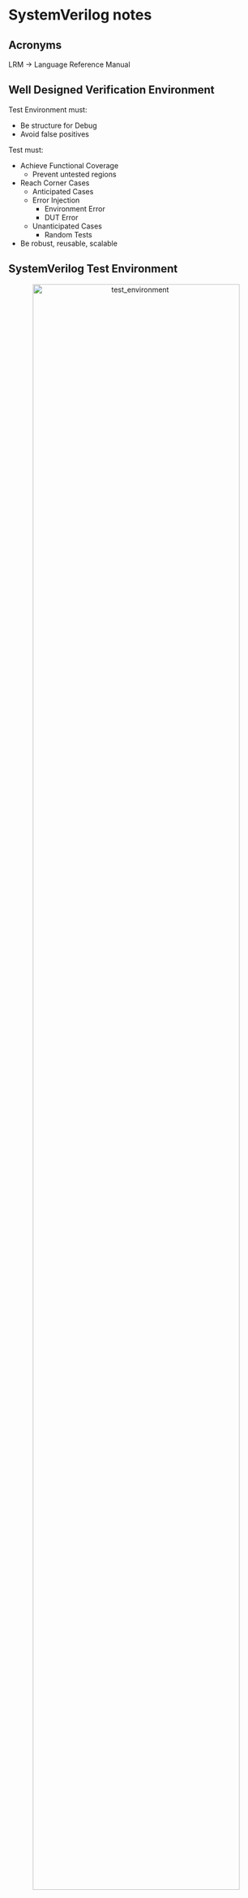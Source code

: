 # SystemVerilog notes

## Acronyms

LRM -> Language Reference Manual

## Well Designed Verification Environment

Test Environment must:

- Be structure for Debug
- Avoid false positives

Test must:

- Achieve Functional Coverage
  - Prevent untested regions
- Reach Corner Cases
  - Anticipated Cases
  - Error Injection
    - Environment Error
    - DUT Error
  - Unanticipated Cases
    - Random Tests
- Be robust, reusable, scalable

## SystemVerilog Test Environment

<div style="text-align: center;">
  <img src="img/test_environment.svg" alt="test_environment" width=90%"/>
</div>

## SystemVerilog - Key Features

SystemVerilog introduces two new design units

- The `program` block (**NOT RECOMMENDED TO USE**)
  - Use `module` instead
  - Is where you develop testbench code
  - Is entry point for testbench execution
- The `interface`
  - Is mechanism to connect testbench to DUT
  - Is a named bundle of wires
  - Can be passed just like a port in a port list
  
SystemVerilog testbenches uses Object Oriented Programming (OOP)

- Uses `class` definition

## Program Block - Encapsulate Test Code

The `program` block provides

- Entry point to test execution
- Scope for program-wide data and routines
- Race-free iteration between testbench and design

Develop test code in `program` code

- Can also use a `module` block

```verilog
program automatic test(router_if.TB vif);
  initial begin
    run();
  end
  
  task run();
  ...
  endtask : run
endprogram : test
```

## Interface - Encapsulate Connectivity

An `interface` encapsulates the communication between DUT and testbench including

- Connectivity (signals) - name bundle of wires
  - One or more bundles to connect modules and tests
  - Can be reused for different tests and devices
- Directional information (`modports`)
- Timing (`clocking` blocks)
- Functionality (`task`, `function`, assertions, `initial/always` blocks)

Solves many problem with traditional connections

- Port list for he connections are compact
- Easy to add new connections
- Opportunity to pass DUT connections throughout the testbench (virtual interfaces)

## Comparing SystemVerilog Containers

| `module`           | `interface`        | `program`     | `class`       |
| ------------------ | ------------------ | ------------- | ------------- |
| modules intance    |                    |               |               |
| interface instance | interface instance |               |               |
| `clocking`         | `clocking`         | `clocking`    |               |
| `class`            | `class`            | `class`       | `class`       |
| object             | object             | object        | object        |
| `reg (logic)`      | `reg (logic)`      | `reg (logic)` | `reg (logic)` |
| variable           | variable           | variable      | variable      |
| `wire`             | `wire`             | `wire`        |               |
| `assign`           | `assign`           | `assign`      |               |
| `initial/always`   | `initial/always`   | `initial`     |               |
| `task`             | `task`             | `task`        | `task`        |
| `function`         | `function`         | `function`    | `function`    |

## Interface - An Example

The RTL code is connected with bundled signals

```verilog
module test(simple_bus sb);
...
endmodule
```

```verilog
module cpu(simple_bus sb);
...
endmodule
```

```verilog
interface simple_bus();
  logic req, gnt;
  logic [7:0] addr;
  wire  [7:0] data;
  logic [7:0] mode;
  logic start, rdy;
endinterface
```

```verilog
module top;
  logic clk = 0;
  always begin
    #10 clk = !clk;
    simple_bus sb(clk);
    test t1(sb);
    cpu c1(sb);
  end
endmodule
```

## Synchronous Timing: `clocking` Blocks

Are just for testbench

- Emulates the launch and captures flops at IO of DUT

Create explicit synchronous timing domains

- All signals driven or sampled at clocking event
  - By default all interface signals are asynchronous
- Interaction between testbench and DUT ideally happens only at clock edges (cycle-based)

Specify signal direction

- Outputs can not be sampled
- Input signals cannot be driven

Multiple clocking blocks supported

- Active driver
- Reactive driver
- Monitor

```verilog
clocking cb @(posedge clock);
  default input #1ns output #1ns;
  output reset_n;
  output din;
  output frame_n;
  output valid_n;
  input  dout;
  input  valido_n;
  input  busy_n;
  input  frameo_n;
endclocking : cb
```

## Signal Direction Using `modport`

Enforce signal access and direction with `modport`

```verilog
interface router_if (input logic clock);
  logic         reset_n;
  ...
  logic [15:0]  frameo_n;

  clocking cb @(posedge clock);
    default input #1ns output #1ns;
    output reset_n;
    ...
    input  frameo_n;
  endclocking : cb

  modport DUT(input reset_n, input din, output dout, ...);
  modport TB(clocking cb, output reset_n);
endinterface: router_if
```

```verilog
module test (router_if.TB vif);
  initial begin
    vif.reset_n = 'd0;
    vif.cb.frame_n <= '1;
    vif.cb.valid_n <= '1;
  end
endmodule : test
```

```verilog
module router (router_if.DUT vif, input logic clock);
...
endmodule : router
```

## A complete `interface`

```verilog
interface router_if (input logic clock);
  // Named bundle of asynchronous signals
  logic         reset_n;
  logic [15:0]  din;
  logic [15:0]  frame_n;
  logic [15:0]  valid_n;
  logic [15:0]  dout;
  logic [15:0]  valido_n;
  logic [15:0]  busy_n;
  logic [15:0]  frameo_n;

  // Create synchronous behavior by placing into `clocking` block
  clocking cb @(posedge clock);
    default input #1ns output #1ns;  // Sample and drive skews
    output reset_n;
    output din;
    output frame_n;
    output valid_n;
    input  dout;
    input  valido_n;
    input  busy_n;
    input  frameo_n;
  endclocking : cb

  // Defines access and direction with modport
  modport TB(clocking cb, output reset_n);  // Synchronous and Asynchronous behavior
endinterface: router_if
```

## Driving and Samplign DUT Signals

DUT signals are driven in the device driver

DUT signals are sampled in the device monitor

## SystemVerilog Testbench Timing

Clocking clock emulates synchronous drives and samples

- Driving and sampling events occur at clocking event

<div style="text-align: center;">
  <img src="img/systemverilog_timing.svg" alt="systemverilog_timing" width=90%"/>
</div>

$$
\begin{array}{lll}
\text{Sample} & = & t_{0} - \text{Input Skew} \\
\text{Drive}  & = & t_{0} + \text{Output Skew}
\end{array}
$$

## Input and Output Skews

<div style="text-align: center;">
  <img src="img/sv_skew.svg" alt="sv_skew" width=90%"/>
</div>

Output Skew is the `clk2q` delay of the launch flop for the DUT input

- Defaults to `#0`

Input Skew is the `setup` time of the capture flop for the DUT output

- Defaults to `#1step` - preponed region of simulation step

## SystemVerilog Scheduling

Each time slot is divided into 5 major regions

- `Preponed` Sample signal before any changed (`1#step`)
- `Active`   Design simulation (`modules`), including NBA (Non-Blocking Assignments)
- `Observed` Assertions evaluated after design executes
- `Reactive` Testbench activity (`program`)
- `Postponed` Read only phase

| Region      | Activity   |
| ----------- | ---------- |
| `Preponed`  | sample     |
| `Active`    | design     |
| `Observed`  | assertions |
| `Reactive`  | testbench  |
| `Postponed` | `$monitor` |

## Synchronous Drive Statements

```verilog
interface.cb.signal <= <values|expression>;
```

Drive must be non-blocking

Driving of input signals is not allowed

Example:

```verilog
vif.cb.din[3] <= var_a;
```

## Sampling Synchronous Signals

```verilog
variable = interface.cb.signal;
```

Variable is assigned the sampled value

- Value that the clocking clock sampled at the most recent clocking event

Avoid non-blocking assignment

Sampling of output signal is not allowed

Example:

```verilog
data[i] = vif.cb.dout[7];
```

## Using Interface in Program

```verilog
// Pass modport as port list
program automatic test(router_if.TB vif);
  initial begin
    reset();
  end
  
  task reset();
    vif.reset_n = 1'b0;          // Asynchronous signals are driven without reference to clocking block
    vif.cb.frame_n <= 16'hffff;  // Synchronous signals are referenced via clocking block
    vif.cb.valid_n <= ~('b0);
    repeat(2) @(vif.cb);
    vif.cb.reset_n <= 1'b1;
    repeat(15) @(vif.cb);        // Advance clock cycles via clocking block
  endtask

endprogram: test
```

## Complete Top-Level Harness

Instantiate test program and interface in harness file

```verilog
// Legacy DUT (wires)
module router(
  reset_n, din, frame_n, valid_n, dout,
  valido_n, busy_n, frameo_n
);
...
endmodule
```

```verilog
module router_test_top;
  parameter simulation_cycle = 100;
  bit SystemClock;

  // Instantiate interface
  router_if vif(SystemClock);    // Connect SystemCLock to interface block
  
  // Instantiate test program
  test router_test(vif)

  // Instantiate DUT using interface connection
  router dut(
    .reset_n   (vif.reset_n),
    .din       (vif.din),
    .frame_n   (vif.frame_n),
    .valid_n   (vif.valid_n),
    .dout      (vif.dout),
    .valido_n  (vif.valido_n),
    .busy_n    (vif.busy_n),
    .frameo_n  (vif.frameo_n)
  );
  
endmodule
```

## Compile RTL and Simulate with VCS

Compile HDL code: (generate `simv` simulation binary)

```plain
top_test.sv    // Test code
router_if.sv   // Interface
tb.sv          // Harness
router.sv      // RTL
```

This is the basic way to compile and simulate:

```plain
vcs -sverilog -debug_access+all tb.sv test.sv router_if.sv router.v
```

```plain
./simv
```

But it is recommended to use a Makefile instead:

```makefile
ROOT_DIR := $(CURDIR)
CUR_DATE := $(shell date +%Y-%m-%d_%H-%M-%S)
RUN_DIR := $(CURDIR)/work

SEED ?= 1
PLUS ?=

RTL_PATH = $(abspath $(ROOT_DIR)/../rtl)
RTL_FILES = $(RTL_PATH)/router.v
SVE = -F $(ROOT_DIR)/sve.f
FILES = $(RTL_FILES) $(SVE)

VCS = vcs -full64 -sverilog \
   -lca -debug_access+all -kdb +vcs+vcdpluson \
   -timescale=1ns/100ps $(FILES) -l comp.log \
   -top tb

SIM_OPTS = -l simv.log \
            +$(PLUS)

.PHONY: compile clean help

all: help

compile: 
 @mkdir -p $(RUN_DIR)/sim
 cd $(RUN_DIR)/sim && $(VCS)

sim: 
 cd $(RUN_DIR)/sim && ./simv +ntb_random_seed=${SEED} $(SIM_OPTS)

random: 
 cd $(RUN_DIR)/sim && ./simv +ntb_random_seed_automatic $(SIM_OPTS)

verdi:
 cd $(RUN_DIR)/sim && verdi -dbdir ./simv.daidir -ssf ./novas.fsdb -nologo &

clean:
 rm -rf $(RUN_DIR)

help: 
 @echo ""
 @echo "=================================================================="
 @echo ""
 @echo "---------------------------- Targets -----------------------------"
 @echo " compile             : Runs compilation"
 @echo " sim                 : Runs simulation with default seed"
 @echo " random              : Runs simulation with random seed"
 @echo " clean               : Delete work/ directory"
 @echo "=================================================================="
 @echo ""
 @echo "--------------------------- Variables ----------------------------"
 @echo "  SEED                : Random seed used, must be an integer > 0"
 @echo "  PLUS                : Add extra flags in simv command"
 @echo ""
```

`sve.f` (Simulation Verification Environment) files

```plain
+incdir+tests
+incdir+tb
+incdir+sv
sv/router_if.sv
test/top_test.sv
tb/tb.sv
```

For more information about all the flags refer to [VCS/SIMV docs](vcs_simv_docs.md).

## SystemVerilog Run-Time Options

Pass values form simulation command line using `+argument`

Retrieve `+argument` value with `$value$plusargs()`

```verilog
initial begin : proc_user_args
  int value;
  if ($value$plusargs("custom=%d", value)) begin
    $display("The value is: %2d", value);
  end else begin
    $display("Using default seed");
  end
end : proc_user_args
```

```plain
./simv +custom=10
```

Create your own argument options for simulation control and debug

## SystemVerilog Testbench Code Structure: `module`

Test code can be embedded inside `module` block

- `module` is instantiated in the top-level harness file

```verilog
// Compile unit scope variables
`include <files>
module name(interface);
  `include <files>
  // Program global scope variables
  initial begin
  // Local scope variables
  // Top-level test code
  end
  
  task task_name(...);
  // task local scope variables
  // task code
  endtask
endmodule
```

```verilog
module test(...);
  initial begin
    $fsdbDumpvars;
    reset();
  end
  task reset(...);
  ...
  endtask
endmodule
```

```verilog
module tb;
  router_if vif(SystemClock);
  test top_test(vif);
  router dut (...);
endmodule
```

## Lexical Convention

Same as Verilog

- Case sensitive identifiers (names)
- White spaces are ignored except within strings
- Comments
  - Single line `//`
  - Multi line `/* */`

Number format

```plain
<size>'<base><number>
```

```plain
'b  (binary)        :[01xXzZ]
'd  (decimal)       :[0123456789]
'o  (octal)         :[01234567xXzZ]
'H  (HEXADECIMAL)   :[0123456789ABCDEEFABCDEEFxXzZ]
```

Can be padded with `_` (underscore) for readability

```plain
16'b_1100_1011_1010_0010
32'h_beef_cafe
```

## Data types

A datatype is a set of values (2-state or 4-state) that can be used to declare data objects or to define user-defined data types
The Verilog data types have 4-state values: (`0`, `1`, `Z`, `X`).

SystemVerilog adds 2-state value types based on bit:

- Has values 0 and 1 only.
- Direct replacements for reg, logic or integer.
- Greater efficiency at higher-abstraction level modeling (RTL).
- You can add the `unsigned` keyword after as a modifier.

| Type       | Description                     | Sign             |
| ---------- | ------------------------------- | ---------------- |
| `bit`      | Single bit, Scalable to vector  | Default unsigned |
| `byte`     | 8-bit vector or ASCII character | Default signed   |
| `shortint` | 16-bit vector                   | Default signed   |
| `int`      | 32-bit vector                   | Default signed   |
| `longint`  | 64-bit vector                   | Default signed   |

The keyword `logic` defines that the variable or net is a 4-state data type.

## 2-State (1|0) Data Types (1/3)

```plain
bit [msb:lsb] var_name [=initial_value]
```

Better compiler optimizations for better performance

Variable initialized to `'0` if `initial_value` is not specified

- `'0` is unsized literal, it will expand the variable name to the number of bits automatically

Assigned `0` for `x` or `z` value assignments

- Sized as specified
- Defaults to `unsigned`

```verilog
bit flag;
bit[15:0] sample, temp = 16'hdeed;
bit[7:0] a = 8'b1;         //  8'b0000_0001
bit[7:0] b =  'b1;         //  8'b0000_0001
bit[7:0] c =  '1;          //  8'b1111_1111
bit[32:0] signed ref_data = -155;
```

## 2-State (1|0) Data Types (2/3)

```plain
2-state-type variable_name [=initial_value];
```

Sized integral 2-state data types:

- `byte`     - 8-bit signed data type
- `shortint` - 16-bit signed data type
- `int`      - 32-bit signed data type
- `longint`  - 64-bit signed data type

```verilog
shortint temp = 256;
int sample, ref_data = -9876;
longint a, b;
longint unsigned testdata;
```

## 2-State (1|0) Data Types (3/3)

Real 2-state data types:

- `real`      - Equivalent to `double` in C
- `shortreal` - Equivalent to `float` in C
- `realtime`
  - 64-bit real variable for use with `$realtime`
  - Can be used interchangeably with `$real` variables

```verilog
real alpha = 100.3, cov_result;
realtime t64;
t64 = $realtime;
cov_result = $get_coverage();
if (cov_result == 100.0) begin
...
end
```

## 4-State (1|0|X|Z) Data Types (1/2)

```plain
reg | logic [msb:lsb] variable_name [=initial_value]
```

Variables must be 4-state to emulate correct hardware behavior in simulation

- `reg` and `logic` are synonyms
- Used to drive/store DUT interface signals in testbench
- Initialized to `'x` if initial_value is not specified
  - `'x` in unsized literal
- Can be used in continuous assignment (single drive only), unlike `reg`
- Can be used as outputs of modules
- Defaults to `unsigned`

```verilog
logic[15:0] sample = '1, ref_data = 'x;
assign sample = vif.cb.dout;
```

## 4-State (1|0|X|Z) Data Types (2/2)

Sized 4-state data types

```verilog
integer variable_name [=initial_value]
```

- 32-bit signed data type

```verilog
time variable_name [=initial_value]
```

- 64-bit unsigned data type

```verilog
integer a = -100, b;
time current_time;
b = -a;
current_time = $time;
if (current_time > 100ms)
```

You can use time units in SystemVerilog

## String Data Type

```verilog
string variable_name [=initial_value]
```

Default to empty string `""`

Can be created with `$sformatf()` system function

Built-in operator and methods:

- `==`, `!=`, `compare()`, and `icompare()`
- `itoa()`, `atoi()`, `atohex`, `toupper()`, `tolower()`, etc
- `len()`, `getc()`, `putc()`, `substr()`
- See SystemVerilog LRM for more

```verilog
string name, s = "Now is the time";
for (int i=0; i<4; i++) begin
  name = $sformatf("string%0d", i);
  $display("%s, upper: %s", name, name.toupper());
end
s.put(s.len()-1, s.getc(5))
$display(s.substr(s.len()-4, s.len()-1))
```

`sformat`: This function formats a string and stores the result in a pre-existing string variable. It returns an integer indicating the number of characters written. You must pass the string variable as the first argument.

```verilog
string formatted_str;
int len = sformat(formatted_str, "Value: %0d", 42);
```

`sformatf`: This function works like sprintf in C. It formats a string and returns the result directly as a string without needing a pre-existing variable.

```verilog
string formatted_str = sformatf("Value: %0d", 42);
```

## Enumerated Data Types

Define enumerated type

```verilog
typedef enum [data_type] {named constants} enumtype;
```

Declare enum variables

```verilog
enumtype var_name [=initial_value];
```

- Data type default to `int`
- Variable initialized to `'0` if `initial_value` is not specified (`x` for a 4 state data_type)
- `enum` can be displayed as ASCII or value

```verilog
typedef enum bit[2:0] {IDLE=1, TEST, START} state_e;
state_e current, next = IDLE;
$display("current = %0d, next = %s", current, next);
$display("next = %p", next);
```

## Data Arrays - Fixed-size Arrays (1/4)

```verilog
type array_name[size] = [=initial_value];
```

```verilog
interger numbers[5];                       // arrays of 5 integers, indexed 0 - 4
int b[2] = '{3,7};                         // b[0] = 3, b[1] = 7

bit[31:0] c[2][3] = '{{3,7,1},{5,1,9}};    // Multidimensional
byte d[7][2] = '{default:-1};              // all elements set = -1

bit[31:0] a[2][3] = c;                     // array copy - types and sizes must be same
for (int i=0; i<$dimensions(a), i++) begin
  $display($size(a, i+1));                 // 2 3 32
end
```

`$size` returns size of particular dimension

`$dimensions` returns number of dimensions

## Data Arrays - Dynamic Arrays (2/4)

```verilog
type array_name[size] = [=initial_value];
```

Array size allocated at runtime with constructor

```verilog
logic[7:0] ID[], array1[] = new[16];
logic[7:0] data_array[], mdim[][];

ID = new[100];                     // allocate memory

data_array = new[ID.size()] (ID);  // copy types must match, constructor and copy
data_array = ID                    // Just copy

ID = new[ID.size() * 2] (ID);      // double the size of ID
ID = data_array;                   // ID resized to match data_array
data_array.delete();               // de-allocate memory
```

## Data Arrays - Queues (3/4)

```verilog
type array_name[$[:bound]] = [=initial_value];
```

You do not have to specify the size

Array memory allocated and de-allocated at runtime with

- `push_back()`, `push_front()`, `intert()`
- `pop_back()`, `pop_front()`, `delete()`

Can not be allocated with `new[]`

- `bit[7:0] ID[$] = new[16];  // Compilation error`

Index `0` refers to lower (first) index in queue

Index `$` refers to upper (last) index in queue

Can be operated on as an array, FIFO or stack

Optional bound in declaration is last index

```verilog
int j = 2;
int q[$] = {0,1,3,6};     // note no '
int b[$] = {4,5};         // note no '
q.insert(2,j);            // {0,1,2,3,6}
q.insert(4, b);           // {0,1,2,3,4,5,6}
q.delete(1);              // (0,2,3,4,5,6}
q.push_front(7);          // (7,0,2,3,4,5,6} 
j = q.pop_back();         // (7,0,2,3,4,5}   j = 6
q.push_back(8);           // {17,0,2,3,4,5,8} 
$display(q.size());       // 7
$display("%p", q);        // '{17,0,2,3,4,5,8}
q.delete();               // delete all elements
$display(q.size());       // 0
```

## Data Arrays - Associative Arrays (4/4)

```verilog
type array_name[index_type];   // indexed by specific type
```

Similar to a hash table in another languages

Index type can be any numerical, string or class type

Dynamically allocates and de-allocated

```verilog
integer ID_array[bit[15:0]];
ID_array[71] = 99;            // allocate memory
ID_array.detele(71);          // de-allocate one element
ID_array.detele();            // de-allocate all elements
```

Array can be traversed with

- `first()`, `next()`, `prev()`, `last()`

Number of allocated elements can be determined with call to `num()`

Existence of a valid index can be determined with call to `exits()`

```verilog
byte opcode [string], t[int], a[int]; int index;

opcode["ADD"] = -8;                             // create index "ADD" memory
for(int i=0; i<10; i++) begin
  t[1<<i] = i;                                  // create 10 array elements
end

a = t;                                          // array copy

$display ("num of elements in t is: 80d", t.num());

// process each element
if (t.first (index)) begin                      // locate first valid index
  $display("t[%0d] = %0d", index, t[index]);
  while(t.next(index)) begin                    // locate next valid index
    $display("t[%0d] = %0d", index, t[index]);
  end
end  // better to use `foreach` loop
```

## Array Loop Support and Reduction Operator

Loop: `foreach`

Support all array types

```verilog
int data[] = '{1,2,3,4,5,6,7}, qd[$][];
qd.push_back(data);
foreach(data[i]) begin
  $display("data[%0d] = %0d", i, data[i]);
end
// foreach(qd[i,j])  // to loop through 2-dimensional array
```

Reduction operators

```verilog
$display("sum of array content = %0d", data.sum());
$display("product value is %0d", data.product());
$display("and'ed value is = %0d", data.and());
$display("or'ed value is = %0d", data.or());
$display("xor'ed value is = %0d", data.xor());
```

## Array Methods (1/4)

```verilog
function array_type[$] array.find() with (expression)
```

- Finds all the elements satisfying the `with` expression
- Matching elements are returned as a queue

```verilog
function int_or_index_type[$] array.find_index() with (expression)
```

- Finds all indices satisfying the `with` expression
- Matching indices are returned as a queue

`item` references the array element during search

Empty queue is returned when match fails

## Array Methods (2/4)

Example: `find()` and `find_index()`

```verilog
module test;
  bit[7:0] SQ_array[$] = {2,1,8,3,5};
  bit[7:0] SQ[$];
  int idx[$];

  initial begin
    SQ = SQ_array.find() with ( item > 3 );            // item is default iterator variable
                                                       // SQ[$] contains 8,5
    idx = SQ_array.find_index(addr) with ( addr > 3 ); // addr is user defined iterator variable
                                                       // idx[$] contains 2,4
  end
endmodule
```

## Array Methods (3/4)

```verilog
function array_type[$] array.find_first() with ([expr]|1)
```

- First index satisfying the `with` expression is returned in `array_type[0]`

```verilog
function int_or_index_type[$] array.find_first_index() with ([expr]|1)
```

- First index satisfying the `with` expression is returned in `int_or_index_type[0]`

Always returns a queue of one or zero elements

- Empty queue is returned when match fails

If `with` expression is 1, first element or index is returned

`with` is mandatory for both methods

- `item` in expression references array element during search

## Array Methods (4/4)

Example: `find_first()` and `find_first_index()`

```verilog
module test;
  int array[] = new[5];
  int idx[$], val[$], dyn_2d[][], mixed_2d[$][];
  
  initial begin
    foreach(array[i]) begin
      array[i] = 4 - 1;
      val = array.find_first() with (item > 3);         // val[0] == 4
      idx = array.find_first_index() with (item < 0);   // idx == {}
    end
  end
endmodule
```

More array methods available - check LRM

## Data Arrays - Out-of-Bounds Access

Multiple dimensions are supported for all unpacked array types

- Can be heterogenous
  - eg. `int data[][]`, `bit[3:0] q_aa[$][string]`

For all unpacked array types - in their first (lowest) dimension

- Out-of-bounds write is ignored except for

```verilog
int addr[$:4] = {0,1,2,3,4}; addr.push_back(10); addr[0] = addr[5];
```

- Associative arrays (which cannot be bounded)
- Bounded queues - warning issued for out-of-bound write
- Out-of-bound read returns `'0` for 2-state, `'x` for 4-state arrays

## Array Summary

| Type        | Memory                                             | Index     | Example (performance)         |
| ----------- | -------------------------------------------------- | --------- | ----------------------------- |
| Fixed Size  | Allocated at compile time, unchangeable afterwards | Numerical | `int addr[5];     (fast)`     |
| Dynamic     | Allocated at run time, changeable at run-time      | Numerical | `logic flags[];   (fast)`     |
| Queue       | Push/pop/copy at run-time to change size           | Numerical | `int in_use[$];   (fast)`     |
| Associative | Write at run-time to allocate memory               | Typed*    | `state d[string]; (moderate)` |

> Note: The index of associative arrays should always be typed

Standard array - All memory elements allocated, even if unused

Associative array - Unused elementes do not use memory

## `struct` - Data Structure

Defines a wrapper for a set of variables

- Similar to C `struct` of VHDL `record`

- Integral variables can be attributed for randomization using `rand` or `randc`

```verilog
typedef struct {
  data_type variable0;
  data_type variable1;
} struct_type;
```

```verilog
typedef struct {
  rand int my_int;
  real my_real;             // Can not randomize `real` variables
} my_struct;

my_struct var0, var1;
var0 = {32, 100.2};
var1 = {default:0};        // Both fields set to 0
var1.my_int = var0.my_int;
```

## `union` - Data Union

Overloading variable definition similar to C `union`

- `packed` and unpacked unions supported in VCS
  - All members of packed must be of same size unless `tagged`
  - VCS can not randomize unions

`union packed`

```verilog
typedef union packed {
  data_type variable0;
  data_type variable1;
} union_type;
```

Example:

```verilog
typedef union packed {
  int my_int;              // All members must have same size
  bit [2][15:0] my_val;
} my_union;

my_union var1, var1;
var0.my_int = 32;
var1.my_val = 100;
var1.my_int = var0.my_int; // Different view of same data
```

`union tagged packed`

```verilog
union tagged packed {
  data_type0 variable0;
  data_type1 variable1;
} union_variable;
```

Example:

```verilog
union tagged packed {
  int my_i;
  bit my_r;                  // tagged union members may have different size
} my_var0, my_var1;

my_var0.my_i = 32;
my_var1.my_r = '1;
my_var1.my_i = my_var0.my_i; // Wrong
```

For union tagged packed once you have use one variable you can not use the other.

## System Functions: Randomization

`$urandom`: Return a 32-bit unsigned random number

- Initial seed can be set with run-time switch: `+ntb_random _seed=seed_value`
- Object/Thread/Scope level seed can be set with `srandom(seed)`
- `$random` Verilog function gives poor distribution and repetability (**DO NOT USE**)

`urandom_range(max, [min])`: Return a 32-bit unsigned ranfom number in specified range

- `min` is 0 if not specified

`randcase`: Select a weighted executable statement

```verilog
randcase
  10 : f1();
  20 : f2();                 // f2() is twice as likely to be executed as f1()
  50 : x = 100;
  30 : randcase ... endcase; // randcase can be nested
endcase
```

## User Defined Types and Type Cast

Use `typedef` to create an alias for another type

```verilog
typedef bit[31:0] uint;
typedef bit[5:0]  bsix_t;   // Define a new type
bsix_t my_var;              // Create 6-bit variable
```

Use `<type>'(value|variable)` to convert data types (static cast - checks done at compile-time)

```verilog
bit[7:0]  payload[];
// int is a sindned type. Use cara when randomizing
int temp = $urandom();                     // temp can be negative
payload = new[(temp % 3) + 2];             // (temp % 3) can be -2
payload = new[(uint'(temp) % 3) = 2];      // temp cast to uint
payload = new[(unsigned'(temp) % 3) = 2];  // can also cast to unsigned
```

## Operators

| Operator    | Description              |
| ----------- | ------------------------ |
| `+ - * /`   | arithmetic               |
| `%`         | modulus div ision        |
| `++ --`     | increment, decrement     |
| `> >= < <=` | relational               |
| `!`         | logical negation         |
| `&&`        | logical and              |
| `\|\|`      | logicar or               |
| `==`        | logical equiality        |
| `!=`        | logical inequality       |
| `===`       | case equality            |
| `!==`       | case inequality          |
| `==?`       | wildcard case equality   |
| `!=?`       | wildcard case inequality |
| `<<`        | logical shift left       |
| `>>`        | logical shift right      |
| `<<<`       | arithmetic shift left    |
| `>>>`       | arithmetic shift right   |
| `~`         | bitwise negation         |
| `&`         | bitwise and              |
| `&~`        | bitwise nand             |
| `\|~`       | bitwise nor              |
| `\|`        | bitwise inclusive or     |
| `^`         | bitwise exclusive or     |
| `^~`        | bitwise exclusive nor    |
| `{}`        | concatenation            |
| `&`         | unary and                |
| `~&`        | unary nand               |
| `\|`        | unary or                 |
| `~\|`       | unary nor                |
| `^`         | unary exlusive           |
| `~^`        | unary exlusive nor       |
| `?:`        | conditional (ternary)    |
| `inside`    | set membership           |
| `iff`       | qualifier                |

Assignment:

```verilog
= += -+ *= /= %= <<= >>= <<<= >>>= &= |= ^= ~&= ~|= ~^=
```

## `inside` Operator

Use `inside` operator to find an expression within a set of values

```verilog
bit[31:0] smpl, r1, r2; int golden[$] = {3,4,5};
if (smpl inside {r1, r2}) ...           // (smpl == r1 || smpl == r2)
if (smpl inside {[r1, r2]}) ...         // (smpl inside range r1 to r2)
if (result inside {1, 2, golden}) ...   // sample as {1,2,3,4,5 }
```

`inside` operator uses

- `==` operator on non-integral expressions
- `==?` on integral expression
  - `x` and `z` are ignored in set of values
  - wildcard (`?`) preferred instead of `x` and `z`

Example:

```verilog
if (result inside {3b'1?1, 3'b00?} ) // {3'b101, 3'b111, 3'b000, 3'b001}
```

## `iff` Operator

Use `iff` operator to qualify

- event controls
  - `@(vif.cb iff(vif.cb.frame[prt_id]) !== 0)`
- property execution
- coverage elements
  - cover points
  - bin of cover points
  - cross coverage
  - cross coverage bins
  
## Know Your Operators

What is printed to console with following code?

```verilog
logic[3:0] sample, ref_data;
sample = dut.cb.dout[3:0];
if (sample != ref_data) begin
  $display("Error!");
end else begin
  $display("Pass!");
end
```

- When `sample = 4'b1011 & ref_data = 4'b1010`
- When `sample = 4'b101x & ref_data = 4'b1010`
- When `sample = 4'b101x & ref_data = 4'b101x`

Avoid false positives by checking for pass condition

```verilog
sample = dut.cb.dout[3:0];
if (sample == ref_data) begin
  $display("Pass!");
end else begin
  $display("Error!");
end
```

## Sequential Flow Control

Conditionals

- `if (x == 7) a = 7; else a = 8;`
- `a = (x == y) ? 7 : 8;`
- `assert(true condition);`
- `case(expr) 0: ...; 1: ...; default: ...; endcase`

Loops

- `repeat(expr) begin ... end`
- `for(expr; expr; expr;) begin ... end`
- `forarch(array[index]) begin  ... end`
- `forever begin ... end`
- `while(expr) begin ... end`
- `do begin ... end while (expr);`
- `break` to terminate loop
- `continue` to terminate current loop iteration

## Subroutines (`task` and `function`)

Tasks can block

Functions can not block

Subroutine lifetime

- Default to `static` in `program`, `module`, `package`, `interface`
- Default to `automatic` in `class`
- Can be made `automatic`

Subroutine variables

- Default to subroutine scope and lifetime
- Can be made `automatic` or `static`

```verilog
task print_sum(ref int a[], intput int start = 0);   // Pass by value, Default value
  automatic int sum = 0;
  for (int j = start; j < a.size(); j++>) begin
    sum += a[j];
  end
  $display("Sum of array is %0d", sum);
endtask // task does not return value

print_sum(my_array)
```

```verilog
function automatic int factorial(int n);   // Pass by value
  static int shared_value = 0;
  if (n < 2) begin
    return 1;
  end else begin
    return (n * factorial(n-1) );
  end
endfunction // function return value

result = factorial(my_val);
```

Tasks are `static` by default, while functions are `automatic` by default.

The qualifier goes on the right of the `task` of `function` keyword.

## Subroutine Argument Binding and Skipping

Argument can be bounde (passed) to the subroutine by

- Position
- Name

Arguments can be skipped if they have default values

```verilog
module test;
  task tally(ref byte a[], input logic[15:0], b, c = 0, u, v);
  ...
  endtask

  initial begin
    logic[15:0] B = 100, C = 0, D = 0, E = 0;
    byte A[] = {1,3,5,8,13};                     // Skipped arguments use default value
    tally(A, B, ,D, E);                          // Arguments passed by position
    tally(.c(C), .b(B), .a(A), .u(D), .v(E) );   // Arguments passed by name
  end
endmodule
```

## Subroutine Arguments

Type and direction are both sticky

- Any following arguments default to that type and direction

| Direction   | Effect                                                                                                                                            |
| ----------- | ------------------------------------------------------------------------------------------------------------------------------------------------- |
| `input`     | copy value in at beginning - default                                                                                                              |
| `output`    | copy value out at end                                                                                                                             |
| `inout`     | copy in at beginning and copy out at return                                                                                                       |
| `ref`       | pass by reference, makes argument variable the same as the calling variable. Change to argument variable will change calling variable immediately |
| `const ref` | pass by reference but read only. Saves time and memory for passing arrays to task and functions                                                   |

Default direction is `input`, default type is `logic`

```verilog
task T3(a, b, output bit [15:0], u, v, const ref byte c[]);
// Default direction is input, default type is logic
// a, b: input logic
// u, v: output bit [15:0]
// Read-only pass via reference
```

## Output Mechanism in Tasks

`tasks` in SystemVerilog do not "return" values in the same way functions do. However, tasks can modify the variables passed to them through `output`, `inout`, or `ref` arguments, which allows the caller to receive values after the task completes.

The difference lies in how tasks and functions are designed:

- Functions return a single value and are used in expressions (e.g., `y = f(x)`).
- Tasks do not return values directly, but can modify the arguments passed to them, including multiple variables, through their `output` or `inout` arguments.

When using `output` the `task` does not "return" a value per se, but it a assigns a value to the argument. This assignment is simulat to how variables are modified by reference.

```verilog
module tb;
   int x = 10;
   int result;

   // Define a task with an output argument
   task add_one(input int a, output int b);
      b = a + 1;  // Task modifies 'b', which reflects back to the caller
   endtask

   initial begin
      // Call the task
      add_one(x, result);
      $display("Result: %0d", result);  // Displays 11
   end
endmodule
```

What Happens Here:

- The task `add_one` is called with `x` as an input (which is 10).
- The task calculates `x + 1` and assigns this value to `b`, which is an `output`.
- The caller (testbench) receives this value in the result variable.
- So, although the task doesn’t "return" a value like a function, it modifies result using the output mechanism.

Why Use output in Tasks?

You use output when:

- You want to pass a result back to the calling code without using a function (since tasks can have more than one output).
- The task is too complex to be implemented as a function, like when it requires delays (#), waits, or multiple outputs.

Differences between `output`, `inout`, and `ref`

- `output`: Used for returning a value. The value is assigned at the end of the task and passed back to the caller.
- `inout`: Used when a variable is both read and written inside the task. The argument is passed in, modified, and then passed back out.
-`ref`: Direct reference to the original variable, allowing changes inside the task to immediately affect the variable in the caller's scope.

When to Use Tasks Instead of Functions:

- Tasks allow multiple outputs.
- Tasks can perform sequential operations with delays (`#`, `@`).
- Tasks can modify external states through `output` or `inout`.

Tasks do not have a return value but instead modify arguments using the `output` direction to pass values back.

## Test for Understanding

What is the direction and data type of each argument?

```verilog

task T3(ref byte a[], logic[15:0] b, c, output u, v);
  b = c;
  foreach(a[i]) begin
    a[i] = i;
  end
endtask

initial begin
  logic[15:0] B = 100, C = 0, D = 0, E = 0;
  byte A[] = {1,3,5,8,13};
  T3(A,B,C,D,E);
  foreach(A[i]) begin
    $display(A[i]);
  end
  $display(B,C,D,E);
end
```

Output:

```plain
0
1
2
3
4
0    0    X    X
```

> Note: If the output is not assign inside the `task` it becomes `X`.

## Code block Lifetime Controls

Simulation ends when all programs/modules end

- Execution of a `program` ends when
  - All `initial` blocks in `program`/`module` reach end of code block, or `$finish` is executed

Execition of a subroutine ends when one of

- `endtask`, `endfunction` is encountered
- `return` is executed

Execution of a loop ends when one of

- `end` (of loop `begin`) is encountered
- `break` is executed

Execution of loop immediately advances to next iteration when

- `continue` is executed

## Helpful Debuggin Features

What to print for debugging?

- Use `%t` and `%m` to print the simulation time and location of call
- Indicate severity of message

```verilog
function void check();
  static int cnt = 0;
  string message;
  if (!compare(message)) begin
    // %m hierarchical path to check()
    // Indicate message severity (ERROR, DEGUB, etc.)
    // $realtime Simulation time
    $display("%m\n[ERROR]%t: %s," $realtime, message); 
    $finish;
  end
  $display("[NOTE]%t: %0d Packets passed\n" $realtime, ++cnt);
endfunction : check
```

- Use `$timeformat` to set the format to `%t`

```verilog
$timeformat( units, precision, suffix_string, minimum_field_width)
```

`$time` returns time as a 64-bit integer

`$realtime` return time as a real value

Most common timeformat is

```verilog
$timeformat(-9, 0, "ns", 10);
```

## Testbenchs Require Concurrency

Components of the testbench run concurrently

- Concurrent components run as separate threads
- The Generator and Driver are concurrent components

<div style="text-align: center;">
  <img src="img/test_env_concurrency.svg" alt="test_env_concurrency" width=90%"/>
</div>

## Concurrency in Simulator

A simulator can only execute one thread at a time in a single-core CPU

- Multiple thread waiting to execute at one simulation time point are scheduled in queues to run one-at-a-time

<div style="text-align: center;">
  <img src="img/concurrency.svg" alt="concurrency" width=90%"/>
</div>

## Creating Concurrent Threads

Concurrent threads are created in a `fork-join` block

```verilog
int a, b, c;                 // parent variables
fork
  [fork local declarations]  // visible to all child threads
  statement0;                // child thread 1
  begin                      // child thread 2
    statement1;
    statement2;              // statement1 and statement2 execute sequentially
  end
join | join_any | join_none
statement3;
```

- Statements enclose in `begin-end` in a `fork-join` block are executed sequentially as a single concurrent child thread
- No predetermined execution order for concurrent threads

## How Many Child Threads?

A:

```verilog
fork
  begin
    recv();
  end
  begin
    send();
  end
join
```

Answer: Two child threads, one for each `begin`, `end` block

B:

```verilog
fork
  recv();
  send();
join
```

Answer: Two child threads, one each task

C:

```verilog
fork
  begin
    recv();
    send();
  end
join
```

Answer: One child threads, `recv()` and `send()` operate sequentially

D:

```verilog
fork
  begin
    begin
      recv();
      send();
    end
    check();
  end
join
```

Answer: One child threads, the outer `begin`, `end`, all tasks inside operate sequentially

## Join Options

```verilog
fork
  statement1;
  statement2;
  statement3;
join | join_any | join_none
statement4;
```

- `join`: Child threads execute and all child threads must complete before `statement4` is executed

- `join_any`: Child threads execute and one child threads must complete before `statement4` is executed. Other child threads continue to run

- `join_none`: Child threads are queued, `statement4` executes. Child threads not executed until parent thread encounter a blocking statement or completes

## Thread Execution

Once a thread executes

- It continues to execute until finished or a blocking statement is encountered
- Child threads generated by it are queued

When executing threads encounter a blocking statement

- It is queued and a queued ready thread executes

Time advances when all threads are blocked

Examples of blocking statements:

```verilog
@(vif.cb);
wait(var_a == 1);
#10;
join_any
join
```

## Thread Execution Model

One execution thread, all other threads reside on queues

- READY  - to be executed ar current simulation time
- WAIT   - blocked from execution until wait condition is met

When the executing thread is blocked, it moves to the WAIT queue

- The next READY thread then executes

Simulation time advances when all threads are in WAIT

## Thread Design (1/2)

Will this work?

```verilog
a = 0;
fork

  begin : thread_1
    while(a != 5) begin
      if($time > MAX_TIME) begin
        $finish;
      end
    end
  end

  begin : thread_2
    repeat(5) @(vif.cb);
    bus.cb.reg <= 1'b1;
    a = 5;
  end

join
```

Answer: No, because there is no blocking statement in `thread_1`

## Thread Design (2/2)

In multi-threaded programs, all threads must be finite or advance the clock!

```verilog
a = 0;
fork

  begin : thread_1
    while(a != 5) begin
      if($time > MAX_TIME) begin
        $finish;
      end else begin
        @(bus.cb);
      end
    end
  end

  begin : thread_2
    repeat(5) @(vif.cb);
    bus.cb.reg <= 1'b1;
    a = 5;
  end

join
```

## Thread vs Program Completion

```verilog
module test;
  initial begin
    for(int i = 0; i < 16; i++>) begin
      send(i);
    end
  end
  
  task send(int j);
    fork
      begin
        $display("Driving port %0d", j);
        #1ns;
      end
    join_none
  endtask : send
endmodule
```

Simulation ends at time 0, Why?

With the `fork`, `join_none`, child thread are queued, this happens 16 times, and they are expected to run at time `1ns` but because there is no blocking statement after the `for` loop then the `initial` block ends at time zero and the threads are never executed. There is nothing preventing the `initial` block from ending.

## Waiting for Child Threads to Finish

To prevent improper early termination of simulation, use `wait fork`

- Suspends parent thread until all children threads have completed execution

```verilog
module test;
  initial begin
    for(int i = 0; i < 16; i++) begin
      send(i);
    end
    wait fork;  // Blocking statement to control proper termination
  end           // of simulation
  
  task send(int j);
    fork
      begin
        $display("Driving port %0d", j);
        #1ns;
      end
    join_none
  endtask : send
endmodule
```

## Thread Execution Issues

```verilog
module test;
  initial begin
    for(int i = 0; i < 16; i++) begin
      fork
        send(i);
      join_none
    end
    wait fork;
  end

  task send(int j);
    $display("Driving port %0d", j);
    #1ns;
  endtask : send
endmodule
```

Output:

```plain
Driving port 16
Driving port 16
Driving port 16
Driving port 16
...
Driving port 16
Driving port 16
Driving port 16
```

Why?

Answer:

When the for `loop` is unrolled, all the threads are queued one after the other, but they do not execute immediately. Instead, all 16 threads are queued in the READY state. In this queue, 16 `send(i)` calls are waiting to execute, but none have started yet. Once the last thread is queued, all of them execute at the same time. However, by the time this happens, `i` has already reached 16. As a result, all the threads use the same value of `i`.

Threads scheduled for execution at current simulation time, but `i == 16` before they execute.

## Thread Execution Issues: Local Variable

Local variables once created are local to the child context

- Can copy parent variable in `fork` declarative space

```verilog
module test;
  initial begin
    for(int i = 0; i < 16; i++) begin
      fork
        int index = i;   // local fork variable
        send(index);
      join_none
    end
    wait fork;
  end

  task send(int j);
    $display("Driving port %0d", j);
    #1ns;
  endtask : send
endmodule
```

Output:

```plain
Driving port 0
Driving port 1
Driving port 2
...
Driving port 15
```

Variables are created in the declarative space of each `fork`, `join_none`

## Implement Watch-Dog Timer with `join_any`

Typically used in conjunction with `disable fork`

```verilog
task recv();
  fork
    begin : frameo_n_neg
      wait(vif.cb.frameo_n[7] !== 1'b0);
      @(vif.cb iff(vif.cb.frameo_n[7] === 1'b0) );
    end
    begin : timer
      repeat(1000) @(vif.cb);
      $display("Timed out!");
      $finish;
    end
  join_any
  disable fork;  // Kills all child threads!
  get_payload();
endtask
```

<div style="text-align: center;">
  <img src="img/watchdog.svg" alt="watchdog" width=90%"/>
</div>

## Avoid `disable fork` problems

Use enclosing `fork join` to localize `disable fork`

```verilog
task recv();
  fork begin // enclosing fork-join
    fork        // You can use : revc_wd_timer
      begin : frameo_n_neg
        wait(vif.cb.frameo_n[7] !== 1'b0);
        @(vif.cb iff(vif.cb.frameo_n[7] === 1'b0) );
      end

      begin : timer
        repeat(1000) @(vif.cb);
        $display("Timed out!");
        $finish;
      end
    join_any

    disable fork;  // Kills all child threads
    // disable recv_wd_timer;          this is legal but NOT RECOMMENDED 
  end join
  get_payload();
endtask
```

One thing you have to be aware is that `disable fork` works differently for `forks` issued inside classes vs outside classes.

The rule for `disable fork` is that it is going to disable all child processes including any child processes that where created by the original caller.

So if this task was called from another place where they were others threads running we are going to disable those threads as well. The solution is to put a `fork join` around the entire task.

So now the `disable fork` will only work within this two threads and not any threads outside of this.

You can also `disable fork` by level, but in classes if you have multiple objects of the same class all objects will be disable, not just the one you called.

## Abstraction Enhances Re-Usability of Code

Some common objects that you can reuse across multiple projects are:

- Generator
- Transactor
- Driver
- Monitor

and so on

## SystemVerilog OOP Program Constructs

Building SystemVerilog OOP structure is similar to building Verilog RTL structure

|                  | RTL                                                         | OOP                              |
| ---------------- | ----------------------------------------------------------- | -------------------------------- |
| Block definition | `module`                                                    | `class`                          |
| Block instance   | instance                                                    | object                           |
| Block name       | instance name                                               | object handle                    |
| Data types       | registers and wires                                         | variables                        |
| Functionality    | `task`, `function`, behavioral blocks (`always`, `initial`) | subroutines (`task`, `function`) |

Unlike in a `module`, nothing executes automatically in an object. Some subroutine in the object mst be called to perform an action.

## OOP Encapsulation (OOP Class)

Similar to a `module`, an OOP `class` encapsulates:

- Variables (properties) used to model a system
- Subroutines (methods) to manipulate the data
- Properties and methods are called members of class
- Class properties and methods are visible inside the class

```verilog
class Packet;
  // Packet properties
  string   name;     
  bit[3:0] sa, da;
  bit[7:0] payload[];
  
  // Packet methods
  task send();
    send_addrs();
    send_pad();
    send_payload();
  endtask : send
  
  task send_addrs();   ... endtask
  task send_pad();     ... endtask
  task send_payload(); ... endtask
endclass : Packet
```

## `module` vs `class`

Why use `class`?

- Objects are dynamic, modules are static
  - Objects are created and destroyed as needed
- Instances of modules can not be passed, copied or compared
  - Instances of classes are objects
  - A handle points to an object (class instance)
  - Object handles can be passed as arguments
  - Objects memory can be copied or compared
- Classes can be inherited, modules can not
  - Classes can be modified via inheritance without impacting existing users
  - Modifications to modules will impact all existing users

## Constructing OOP Objects

OOP objects are constructed from `class` definitions

- Similar to instance creation from `module` definition

Object memory is constructed by calling `new()`

- Handle used to refer to object

```verilog
class Packet;
  bit[3:0] sa, da;
  byte payload[];
  task send();
endclass : Packet
```

```verilog
module test;
  Packet pkt1 = new();      
  Packet pkt2;       // This is a handle
  Packet pkt3;
  initial begin
    pkt3 = new();
    pkt2.sa = 3;      // Runtime Error
  end
endmodule
```

<div style="text-align: center;">
  <img src="img/handle.svg" alt="handle" width=90%"/>
</div>

## Accessing Object Members

Object members are accessed using the object handle

- Similar to accessing RTL instance signals and subroutines
- Accessed via dot (.) notation

```verilog
module test;
  class Packet;
    bit[3:0] sa, da;
    byte payload[];
    task send();
  endclass : Packet
  
  Packet pkt;
  initial begin
    pkt = new();
    pkt.sa = 3;  // access property
    pkt.da = 7;  // access property
    pkt.send();  // access method
  end
endmodule
```

## Initialization of Object Properties

Define constructor `new()` in class to initialize properties

- No return type in declaration
- Executes immediately after object memory is allocated
- Not accessible via dot (.) notation

The constructor should

- Allocate memory
- Initialize variables
- Nothing else!

If constructor `new()` is not defined a default is provided

```verilog
module test;

  class Packet;
    bit[3:0] sa, da;
    bit[7:0] payload[];
    function new(bit[3:0] init_sa, init_da, int init_payload_size);
      sa = init_sa;
      da = init_da;
      payload = new[init_payload_size];
    endfunction : new
  endclass : Packet
  
  initial begin
    Packet pkt1 = new(3, 7, 2);
    pkt1.new(5, 8, 3);          // Syntax error!
  end
  
endmodule
```

## Initialization of Object Properties: `this`

`this` keyword

- An object's handle to itself
- Unambiguously refer to `class` members of the current instance (object)
  - More readable - allows method arguments to have same name as `class` variables
  
```verilog
class Packet;
  bit[3:0] sa, da;
  bit[7:0] payload[];
  function new(bit[3:0] sa, da, int payload_size);
    this.sa = sa;
    this.da = da;
    this.payload = new[payload_size];
  endfunction : new
  
endclass : Packet
```

## OOP Data Hiding (Integrity of Data) (1/3)

Unrestricted access to object properties can cause unintentional data corruption

```verilog
class driver;
  int max_err_cnt = 0, err_cnt = 0;
  task run();
  ...
    if (error_cond()) begin
      err_cnt++;
    end
    if ( (max_err_cnt != 0) && (err_cnt >= max_err_cnt) ) begin
      $finish;
    end
  endtask
  function new();  .... endfunction
endclass : driver
```

```verilog
module test();
  initial begin
    driver drv = new();
    drv.max_err_cnt = -1;  // directly set max_err_cnt
    drv.run();             // Will this work?
  end
endmodule
```

`max_err_cnt` should not be able to be `-1`;

## OOP Data Hiding (Integrity of Data) (2/3)

Properties and methods can be protected using `local` or `protected`

- Object members are `public` by default
- `local` members of object can be accessed only in the class (base), like routines, they can not be access externally or by an extended class
- `protected` members can be access by subclasses (extended from base) and also by base class

```verilog
module test;
  class driver;
    local int max_err_cnt = 0;
    protected err_cnt = 0;
    task run(); ... endtask
  endclass : driver
  
  initial begin
    driver drv = new();
    drv.max_err_cnt = -1;    // Compile error!
    drv.run();
  end
endmodule
```

## OOP Data Hiding (Integrity of Data) (3/3)

Create public `class` method to allow users to access `local` members

- Ensure data integrity within the method

```verilog
class driver;
  local int max_err_cnt = 0, err_cnt = ;
  task run(); ... endtask
  function set_max_error_cnt(int max_err_cnt);
    if(max_err_cnt < 0>) begin  // Ensure integrity of object data
      this.max_err_cnt = 0;
      return;
    end else begin
      this.max_err_cnt = max_err_cnt;
    end
  endfunction
endclass : driver
```

```verilog
module test;
  initial begin
    driver drv = new();
    drv.set_max_err_cnt(-1);    // No Compile error!
    drv.run();
  end
endmodule
```

## Working with Objects - Handle Assignment

What happens when one object handle is assigned to another?

Like any variable, the target takes on the value of the source.

```verilog
class Packet;
  int payload_size;
  ...
endclass : Packet

Packet pkt1 = new();
Packet pkt2 = new();

pkt1 = pkt2;             // handle copy, not object copy
pkt1.payload_size = 5;   // whose payload_size is set?
```

What happens to the `pkt1` object memory?

<div style="text-align: center;">
  <img src="img/handle2.svg" alt="handle2" width=90%"/>
</div>

Object handles are similar to pointers. The handle points to a specific space in memory. So the answer is that `pkt1` memory is gets clean up by the simulator and that memory is free to be use for something else, this is the garbage collector

## Working with Objects - Garbage Collection

VCS garbage collector reclaims memory automatically

- When an object memory is no longer accessible
- Object has no schedule event

Object can be manually dereference using

```verilog
pkt1 = null;
```

Making an exact duplicate of object memory:

```verilog
class Packet;
  int count;
  Payload p:             // Encapsulated object
endclass: Packet
...
Packet pkt1 = new();
Packet pkt1_copy;        // handle only
pkt1.p = new();

// construct pk1_copy and
// copy contents of pkt1 to pkt1_copy

pkt1_copy = new pkt1;     // Do not do this
// shallow copy
// (encapsulated objects not copied)
// They both have the same point to Payload p
// object pkt1 must exist
```

This method of copying is not recommended.
Normally every class that needs it should provide a `copy()` method

```verilog
pkt1_copy = pkt1.copy();
```

## Working with Objects - `static` Members

Variables and subroutines can be defines using `static` keyword

- Associated with the class, not object
- Shared by all objects of that class
- Can be accessed using `class_name::`
- Can be accessed also using `handle.<static_variable>`

Static subroutines

- Can only access `static` members
- Can not be `virtual`

Static members are allocated and initialized at compile

```verilog
module test;
  initial begin
    Packet pkt0 = new();
    Packet pkt1 = new();
    $display("pkt0 id is: %0d", pkt0.id);
    $display("pkt1 id is: %0d", pkt1.id);
    $display("count: %0d", Packet::count);
  end
endmodule
```

```verilog
class Packet;
  static int count = 0;
  int id;

  static function int get_count();
    return count;
  endfunction
  
  function new();
    this.id = count++;
  endfunction
endclass : Packet
```

## Working with Objects - `const` Properties

Use `const` keyword to define constant properties that can not be modified

- Global constant - typically also declared `static`
- Instance constant - can not be `static`

```verilog
class Packet;
  static int count = 0;
  const int id;                             // Instance constant

  static const string type_name = "Packet"; // Global constant

  function new();
    this.id = count++;                      // Instance constant can only be assigned in new()
  endfunction
endclass : Packet
```

```verilog
module test;
  initial begin
    Packet pkt0 = new();
    pkt0.id = 0;                   // Compile error - can not change const property
    pkt0.type_name = "newPacket";  // Compile error
  end
endmodule
```

## Working with Objects - Array Methods

```verilog
class Packet;
  rand bit [7:0] payload[];   // Data
  rand bit [2:0] pr;          // User-defined Priority 0-7
  rand bit [2:0] addr;        // Address
endclass : Packet

Packet pq[$];                 // Queue of packet handles
initial begin
  int len;

  generate_packet_queue(pq);  // Some user-defined method
  // Sort objects using user-defined priority property in class
  pq.sort(pkt) with (pkt.pr); // pkt is user-defined, auto-declared iterator
  // Find total length of all payloads - item is default iterator
  len = pq.sum() with (item.payload.size());
end
```

## Working with Objects - Concurrency

Classes can not have initial or `always` blocks

Spawn a process similar to an `always` block with `fork-join_none`

Standard methodology

- Test call `run()` method of the various OOP testbench components
  - Generator, Monitor, Driver, Scoreboard, etc
  
```verilog
class Driver;
...
task run();       // Thread start method
  fork
    forever begin
      send();
    end
  join_none
endtask : run

endclass : Driver
```

## Parameterized Classes

Written for generic types and/or values

- Parameters passed at instantiation, just like parameterized modules
- Allows reuse of common code

```verilog
module test;
  int_stack addr_stack;
  Packet_stack data_stack;

  initial begin
  ...
    repeat(addr_stack.size()) begin
      Packet pkt = new();
      if (!pkt.randomize()) begin
        $finish;
      end
      pkt.addr = addr_stack.pop();
      data_stack.push(pkt);
    end
  end
endmodule
```

```verilog
class int_stack;
  protected int items[$];
  function void push(int a);
  ...
  function int pop();
  function int size();
endclass : stack
```

```verilog
class stack #(type T = int, bit[11:0] depth = 1024);
  protected T items[$:depth];
  function void push(T a);
  ...
  function T pop();
  function int size();
endclass : stack
```

```verilog
module test;
  stack addr_stack;  // Default type
  stack #(Packet, 128);

  initial begin
  ...
    repeat(addr_stack.size()) begin
      Packet pkt = new();
      if (!pkt.randomize()) begin
        $finish;
      end
      pkt.addr = addr_stack.pop();
      data_stack.push(pkt);
    end
  end
endmodule
```

`type` is a keyword and `T` is the placeholder name of the type of variable.

## Forward `typedef`

A forward `typedef`

- Is needed to use a class before declaration
  - e.g. two classes need handle to each other
Can be used for many data typeCan be used for many data types

Use a `typedef` to make a forward reference, the problem we are trying to solve is what happens when two classes reference each other? Which one do we declare first?

With `typedef` we are telling the compiler that while at the time of compiling `Packet` seems to be undefined it is going to be define it before leaving the file. This solves the problem of circular reference.

```verilog
typedef class Packet;
class Generator;
  Packet p1;            // This is a compile error is typedef is missing
  function new();
    p1 = new();
    p1.mygen = this;
  endfunction
endclass : Generator

class Packet;
  bit[7:0] sa, da, payload[$];
  Generator mygen;
endclass : Packet
```

## Best Practices (1/2)

Placed class methods outside of the `class` definition

- Inside `class` block, associate the method with its class
- Outside `class` block, associate the method with its class
  - Use double-colon :: (a scope/name resolution operator)

```verilog
class node;
  static int count = 0;
  string str;
  node next;
  ...
  task ping();
  ...
  endtask : ping
endclass : node
```

```verilog
class node;
  static int count = 0;
  string str;
  node next;
  ...
  extern task ping();  // Prototype
endclass : node

task node::ping();     // Place class name and double-colon before method name
...
endtask : ping
```

## Best Practices (2/2)

Create useful methods for data classes (user defined)

- `display()`
  - Print object variables to console - helpful for debugging

- `compare()`
  - Return match, mismatch, other status based by comparing object variables to variables of another object
  - Simplifies self-check

- `copy()`
  - Copy selected variables or nested objects
  - Allows you to do deep copy if required
  
Use `typedef` to create shortcuts

- `typedef stack#(Packet) pkt_stack`
  - Now use `pkt_stack` instead of `stack#(Packet)`

## Virtual Interfaces

Classes need to drive/sample signals of interface

- Interfaces can not be created at object construction. Need to create a `virtual` reference to interface

```verilog
class Driver;
  virtual router_if.TB vif;              // Create virtual reference to interface
  ...
  function new(virtual router_if.TB vif) // Pass virtual connections via constructor argument
    this.vif = vif;
  endfunction : new
  
  task send_addr();
    this.vif.cb.frame_n[sa] <= 1'b0;    // Drive/Sample signals using virtual interface
    for (int i = 0; i < 4; i++) begin
      this.vif.cb.din[sa] <= da[i];
      @(this.vif.cb);
    end
  endtask: send_addr
endclass : Driver
```

## SystemVerilog Packages

Package is a mechanism for sharing among modules, programs, interfaces and other packages:

- Parameters
- Data - variables and nets
- Type definitions
- Tasks and functions
- Sequence and property declarations
- Classes

Declarations may be referenced within modules, interfaces, programs and other packages

## Packages: Example

```verilog
package ComplexPkg:
  class Complex;
    float i, r;
    extern virtual task display();
    ...
  endclass : Complex
  
  function automatic Complex add(Complex a, Complex b);
    add = new();
    add.r = a.r + b.r;
    add.i = a.i + b.i;
  endfunction : add
  
  function automatic Complex mul(Complex a, Complex b);
    mul = new();
    mul.r = (a.r * b.r) - (a.i * b.i);
    mul.i = (a.r * b.i) + (a.i * b.r);
  endfunction : mul
endpackage : ComplexPkg
```

Task and Functions inside a package are `static` by default, for that reason the `automatic` keyword is necessary

## Rules Governing Packages

Packages are explicitly named scopes appearing at the outermost level of the source text (at the same level as top-level modules as primitives)

Packages must not contain any processes

- Wire declarations with implicit continuous assignments are not allowed

Packages can not gave hierarchical references

> Note: Subroutines defined in a `package` are `static` unless explicitly made `automatic`. Classes are always `automatic`

## Using Packages

Directly reference package member using class scop resolution operator `::`

```verilog
ComplexPkg::Complex cout = ComplexPkg::mul(a,b);
```

`import` package into appropriate scope

- Explicit import of specific symbols
  - `import ComplexPkg::Complex;`
  - `import ComplexPkg::add;`
- Implicit import of all symbols in package
  - `import ComplexPkg::*`
  - Now all symbols in `ComplexPkg` are visible
- OK to import same package in multiple locations
  - `include` cannot be used in multiple places
  
## Using Packages: Example (1/2)

```verilog
// Implicit import all symbols
module dut(if.dut_port dut_io);
  import ComplexPkg::*;         // Import whole package
  Complex l,m,n;
endmodule : dut
```

```verilog
// Import of specific symbol
module test(if.tb_port tb_io);
  import ComplexPkg::Complex;  // Import specific symbols
  ...
endmodule : test
```

```verilog
// Direct reference
class harmonix;
  ComplexPkg::Complex i,j;    // Direct reference using ::
  ...
endclass : harmonix
```

## Using Packages: Example (2/2)

Packages can be imported by other packages

`export` allows a package imported by one package to be imported along with the importing package

- `export` follows same syntax as `import`

```verilog
package signal_analysis;
  import ComplexPkg::*;
  // Export with signal_analysis
  export ComplexPkg::*;
  class harmonix;
    Complex alpha, beta, gamma;
  endclass : harmonix
endpackage: signal_analysis
```

## Alternatives to Exhaustive Testing?

32-bit adder example: Assume one set of input and output ca be verifies every 1ns.
How long will exhaustive testing take?

What if exhaustive testing is unachievable?

- Answer: Verify design with a sufficient set of vectors to gain a level of confidence that product will ship with a tolerable field-failure rate

Best known mechanism is randomization of data combined with functional coverage

## Process of Reaching Verification Goals

<div style="text-align: center;">
  <img src="img/verification_goals.svg" alt="verification_goals" width=90%"/>
</div>

## OOP Based Randomization

In SystemVerilog, randomization is achieved via classes

- `randomize()` function is built into every class

Two types of random properties are supported:

- `rand` - Values can repeat without exhausting all possible values
  - Think "rolling dice"
- `randc` Exhaust all values before repeating any value
  - Think "picking a card from a deck of cards"
  - Can be as large as 32-bits in VCS
  
When the class function `randomize()` is called:

- Randomizes each `rand` and `randc` property value
  - To full range of its data type if no constraints specified

When the class `randomize()` function is called, if there are no constrains in the variables it will produce a random answer all equally possible.

`rand` and `randc` are not solve at the same time together, all `rand` variables are solve together and all `randc` variables are solve together.

## Randomization Example

```verilog
class Packet;
  randc bit[3:0] sa, da;           // Declare random properties in class
  rand  bit[7:0] payload[];
  
  function Packet copy(...);
  ...
  endfunction : copy
endclass: Packet
```

```verilog
module test;
  int run_for_n_pkts = 100;
  Packet pkt = new();              // Construct an object to be randomized
  initial begin
    ...
    repeat(run_for_n_pkts) begin
      if (!pkt.randomize()) begin  // Randomize content of object
        fork
          send();
          secv();
        join
        check();
      end
    end
  end
endmodule : test
```

It is always a good idea to check if the `randomize()` function was successful

## Controlling Random Variables (1/2)

How do you control the value range for `sa` and `da`?

How do you control the size of `payload[]`

```verilog
class Packet;
  randc bit[3:0] sa, da;
  rand  bit[7:0] payload[];
  function void display();
    $display("sa = %0d, da = %0d", sa, da);
    $display("size of payload array = %0d", payload.size());
    $display("payload[]", payload);
  endfunction : display
endclass : Packet
```

```verilog
module test;
  Packet pkt = new();
  if (!pkt.randomize()) begin
    $finish;
  end
  pkt.display();
endmodule : test
```

## Controlling Random Variables (2/2)

Randomization can be controlled using `constraint` block

```verilog
class Packet;
  randc bit[3:0] sa, da;
  rand  bit[7:0] payload[];
  constraint corner_test {
    sa == 12;                    // Equality operator, not assignment
    da inside {2,4,[16:10]};     // Set membership
    payload.size() >= 2;         // Array aggregate
    payload.size() <= 4;
  }
endclass : Packet
constraint valid {...};
```

- Constraint support only 2-state values;
- Multiple `constraint` blocks may be defined is same class
- Constraint expressions are describing a relationship not an assignment

```verilog
constraint single_sa { sa = 12;}      // Syntax error
```

## SystemVerilog Constraints

Relational Operators

```verilog
constraint single_sa {
  sa == 12;
  da < sa;
}
```

Set Membership

- Select from a list or set with keyword inside

```verilog
constraint Limit1 {
  sa inside {[5:7], 10, 15};  // 5,6,7,10,15 equally weighted probability
}
```

- Exclude from a specified set with `!`

```verilog
constraint Limit2 {
  !( sa inside {[1:10], 15} );  // 0,11,12,13,14 equally weighted probability
}
```

## Weighted Constraints

Constraint values can also be weighted over a specified range using keyword `dist` and:

- `:=` (apply the same wight to all values in range)

```verilog
constraint Limit {                 // equal weights
  sa dist {[5:7] := 30, 9 := 20};  // 5,6,7 equally weight of 30 each, 9 has a weight of 20
}
```

- `:/` (divide the wight among all values in range)

```verilog
constraint Limit {                 // divided weights
  sa dist {[5:7] :/ 30, 9 := 20};  // 5,6,7 equally weight of 10 each, 9 has a weight of 20
}
```

## Array Constraint Support

Members can be constrained within `foreach` loop

Aggregates can be used to constrain arrays

- `size()`, `sum()` and more

Set membership can be used to reference content

```verilog
class Config:
  rand bit[7:0] addrs[10];
  rand bit drivers_in_use[16];
  rand int num_of_drivers, one_addr;
  
  constraint limit {
    num_of_drivers inside { [1:16] };
    drivers_in_use.sum() with (int'(item)) == num_of_drivers;
    foreach (addrs[idx]) (idx > 0) -> addrs[idx] > addrs[idx-1]
    one_addr inside addrs;
  }
endclass : Config
```

## Implication and Order Constraints

`->` (Implication Operator)

- `if (...) [else ...]` also available
- Caution: does not imp0ly solving order

```verilog
typedef enum {low, mid, high, any} AddrTyp_e;
class MyBus;
  rand bit[7:0]  addr;
  rand AddrTyp_e atype;
  constraint addr_range {
    (atype == low)  -> addr inside { [0:15] };
    (atype == mid)  -> addr inside { [16:127] };
    (atype == high) -> addr inside { [128:255] };
  //  if     (atype == low)  addr inside { [0:15] };
  //  elseif (atype == mid)  addr inside { [16:127] };
  //  elseif (atype == high)  addr inside { [128:255] };
  }
endclass : MyBus
```

## Equivalence Constraints

Use `<->` (Equivalence operator) to define a true bidirectional constraint

- `A <-> B` means if A is true B must be true and if B is true A must be true
- Caution: does not imply solving order

```verilog
typedef enum {low, mid, high, any} AddrTyp_e;
class MyBus;
  rand bit[7:0]  addr;
  rand AddrTyp_e atype;
  constraint addr_range {
    (atype == low)  <-> addr inside { [0:15] };
    (atype == mid)  <-> addr inside { [16:127] };
    (atype == high) <-> addr inside { [128:255] };
  }
endclass : MyBus
```

## Uniqueness Constraints

Constraint each variable in a group to be `unique` after randomization

```verilog
class C;
  rand bit [2:0] a [7];
  rand bit [2:0] b;
  constraint cst1 {
    unique { a[0:2], a[6], b}     // Array slices allowed
  }
endclass : C

C c_obj = new();
if (!c_obj.randomize()) begin
  $finish;
end

$display("a = ", c_obj.a);     // a = {h5, h0, h3, h1, h7, h2, h2}
$display("b = ", c_obj.b);     // b = 6
```

## System Functions

Bit-Vector system functions can be used in constraint (VCS only)

- Treated as an operator/expression instead of a function
  - `$countbits`
  - `$countones`
  - `$onehot`
  - `$onehot0`
  - `$bits`
  
```verilog
rand bit[3:0] vector;
constraint cst { $countones(vector) == 2;}

// same as
constraint cst { 
  (vector[0] + vector[1] + vector[2] + vector[3] ) == 2;
}
```

## User-defined Functions in Constraints

User-defined functions can be used to constrain variables

- See LRM for rules and limitations on functions and randomization order
- Can also use C functions using DPI

```verilog
class D;
  rand bit [6:0]  a,b;
  rand bit [7:0]  c;
  constraint c0 { c == add(a,b); }
  
  function bit[7:0] add (input bit[6:0] i1, i2);
    return (i1 + i2);
  endfunction : add
endclass : D
```

## Randomizing Real numbers

Limited support for randomization of ral variables (VCS only)

- Starting with the VCS 2017.12 release you can randomize variables of type
  `real`, `shortreat`, `realtime`
- Requires the `-xlrm floating_pnt_constraint` compiler switch
- Only one constraint per real variable allowed
- Only one real variable per constraint allowed
- Can only be constrained by constants or non-random state variables

```verilog
class cls;
  rand int       ix;
  rand real      rx;
  rand shortreal sx;
  rand shortreal tx;
  
  constraint t { tx dist { [0.02:0.20] :/30, [0.1:1.0] :/ 70 }; }
  constraint s { sx dist { [0.04:0.40] :/50, [0.1:1.0] :/ 50 }; }
  constraint s { rx dist { [0.01:0.10] :/10, [0.1:1.0] :/ 90 }; 
                 ix inside {[5:10]}; }

endclass : cls
```

## Constraint Solver Order

By default the simulator randomizes variables in any order it can in order to get a valid solution. To address this we can use:

`solve-before` construct set solving order for `rand` properties

- `randc` properties are always solved before `rand properties
  - Can not force `rand` to be randomized before `randc` properties

- `$void` (rand_property) solves `rand_property` first (VCS only)
- If the randomize function can not come up with a valid solution then if will solve with in another way.

```verilog
class MyBus;
  rand bit flag;
  rand bit[11:0] addr;
  constraint addr_range {
    if (flag == 0) begin
      addr = 0;
    end else begin
      addr inside { [1:1024] };
    end
    solve flag before addr;     // Guidance only
  }
endclass : 
```

## Inline Constraints

Individual invocations of `randomize()` can be customized using

```verilog
obj.randomize() with { <additional constraints> }
```

```verilog
module test;
  class demo;
    rand int x, y, z;
    constraint Limit1 { x > 0; x <= 5; }
    ...
  endclass : demo
  
  initial begin
    demo obj_a = new();
    // ADD another constraint. Does NOT override Limit1
    if (!obj_a.randomize() with { x > 3 && x < 10;} ) begin
      $display("ERROR while randomize()");
    end
  end
endmodule : test
```

All constraints are merged.

## Soft Constraints

Use keyword `soft` when defining soft constraints

- Only for `rand` variables
- Not for `randc` variables

```verilog
class A;
  rand bit [7:0] x;
  constraint A1 { soft x == 6;}
endclass
```

Soft constraints are satisfied unless contradicted

- By a hard constraint
- By a soft constraint with higher priority

```verilog
A a = new();
initial begin
  a.randomize() with { x inside {[0:7]}; }   // x = 6
  a.randomize() with { x inside {[0:4]}; }   // 0 <= x <= 4
end
```

## Where are Soft Constraints Used?

In environment classes: to specify default ranges of random variables

In test program: to bias ranges in test

```verilog
class Packet;
  rand bit[11:0] len;
  rand int       min, max;
  constraint len_c { soft len inside {[min:max]} }
  constraint range { soft min == 0; soft max = 10; }
endclass

Packet p, q;
int tmin, tmax
// Override class constraints with higher priority constraints
stat = p.randomize() with {
  soft len inside {[tmin:tmax]}
}
// or change the object's min and max with hard constraints
stat = q.randomize() with {min==tmin; max==tmax;} 
```

## Mutually Constrained Random Variables

Constraint limits can be random variables

```verilog
class demo:
  rand bit[7:0] high;
  rand int unsigned x;
  constraint Limit {
    x > 1;
    x < high;
  }
endclass : demo
```

What random values are generated for variable `high`?

- `randomize()` will eliminate values `{0,1,2}` for possible values for high
- If there is no legal value for high, then `randomize()` function prints warning and returns a 0. The properties are left unchanged
- Caution: does not imply solve order

## Inconsistent Constraints

What if the constraints cannot be solved by `randomize()`?

- It leaves the object unchanged and return a status value of 0
  - Simulation does not stop
- It produces this simulation error

```plain
Solver failed when solving following set of constraints
rand bit[31:0] x;       // rand_mode = ON
rand bit[7:0]  high;    // rand_mode = ON
constraint Limit{       // (from this) (constraint_mode = ON) (demo.sv:4)
  (x > 1000);
  (x <= high);
}
```

```verilog
class demo:
  rand bit[7:0] high;
  rand int unsigned x;
  constraint Limit {
    x > 1000;
    x <= high;
  }
endclass : demo
```

## Effects of Calling `randomize()`

When `randomize()` executes, three events occur:

- `pre_randomize()` is called
- Variables are randomizes
- `post_randomize()` is called

`pre_randomize()` (Optional)

- Set/Correct constraints
  - Example: `rand_mode(0|1)`

`post_randomize()` (Optional)

- Make changes after randomization
  - Example: `CRC
  
```verilog
class Packet;
  int test_mode;
  rand bit[3:0]  sa, da;
  rand bit[7:0]  payload[];
       bit[15:0] crc[];
       
  constraint LimitA {
    sa inside { [0:7] };
    da inside { [0:7] };
    payload.size() inside { [2:4] };
  };
  
  function void pre_randomize();
    if(test_mode) begin
      sa.rand_mode(0);
    end
  endfunction

  function void post_randomize();
    gen_crc();  // User method
  endfunction
endclass : Packet
```

## Controlling Randomization at Runtime

Turn randomization for properties on or off with:

```verilog
task/function int object_name.property.rand_mode( 1 | 0 );
```

- `1` - enable randomization (default)
- `0` - disable randomization
- If called as function, returns `rand_mode` state of property (0 or 1)

```verilog
class Node;
  rand int x, y, z;
  constraint Limit1 {
    x inside {[0:16]};
    y inside {[23:41]};
    z < y; z > x;
  }
endclass : Node
```

```verilog
module test;
  initial begin
    Node obj1 = new();
    obj1.x = 0;
    obj1.x.rand_mode(0);      // Solver still checks x satisfies its constraints
    if (!obj.randomize()) begin
    ...
    end
  end
endmodule : test
```

## Controlling Constraint at Runtime

Turn constraint blocks on and off with:

```verilog
task/function int object_name.constraint_block_name.constraint_mode( 1 | 0 );
```

- `1` - enable constraint (default)
- `0` - disable constraint
- If called as function, return state of constraint (0 or 1)

```verilog
class demo;
  rand int x, y, z;
  constraint no_error { x > 0; x <= 5; }
  static constraint with_err { x > 0; x <= 32;}
endclass : demo
```

```verilog
module test;
  initial begin
    demo obj_a = new();
    obj_a.no_error.constraint_mode(0);    // Test with errors
    if (!obj.randomize()) begin
    ...
    end
  end
endmodule : test
```

## Constraint Prototypes

Can define constraint prototypes in class using `extern`

- Define the constraint in same scop

```verilog
class demo;
  rand int x, y, z;
  extern constraint valid;      // must define
endclass : demo

// extern constraint must be defined later in same scope as class
constraint demo::valid { x > 0; y >= 0; z % x == 0; }
```

```verilog
module test_corner_case;
  `include "demo.sv"
  initial begin
    demo obj_a = new();
    if (!obj_a.randomize()) begin
    ...
    end
  end
endmodule : test_corner_case
```

## Operators and system task and functions

| Type           | Description                                                    |
| -------------- | -------------------------------------------------------------- |
| `$isunknown()` | Returns 1 if any bit of the expression is X or Z               |
| `$clog2()`     | Computes the ceiling of the logarithm base 2 of a given valueZ |

